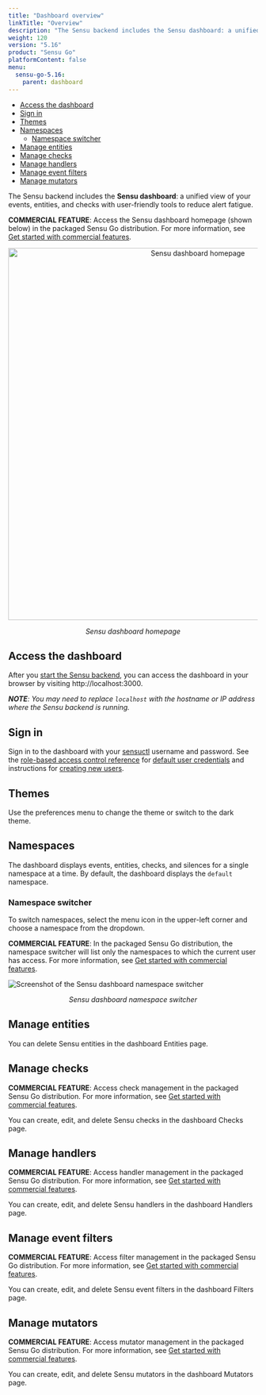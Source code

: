 ```yaml
---
title: "Dashboard overview"
linkTitle: "Overview"
description: "The Sensu backend includes the Sensu dashboard: a unified view of your Sensu resources with user-friendly tools to reduce alert fatigue. Read this guide to start using the Sensu dashboard."
weight: 120
version: "5.16"
product: "Sensu Go"
platformContent: false
menu:
  sensu-go-5.16:
    parent: dashboard
---
```


- [Access the dashboard](#access-the-dashboard)
- [Sign in](#sign-in)
- [Themes](#themes)
- [Namespaces](#namespaces)
  - [Namespace switcher](#namespace-switcher)
- [Manage entities](#manage-entities)
- [Manage checks](#manage-checks)
- [Manage handlers](#manage-handlers)
- [Manage event filters](#manage-event-filters)
- [Manage mutators](#manage-mutators)


The Sensu backend includes the **Sensu dashboard**: a unified view of your events, entities, and checks with user-friendly tools to reduce alert fatigue.

**COMMERCIAL FEATURE**: Access the Sensu dashboard homepage (shown below) in the packaged Sensu Go distribution. For more information, see [Get started with commercial features][6].

<div style="text-align:center">
<img src="/images/archived_version_images/homepage.png" alt="Sensu dashboard homepage" width="750">
</div>

<p style="text-align:center"><i>Sensu dashboard homepage</i></p>

## Access the dashboard

After you [start the Sensu backend][1], you can access the dashboard in your browser by visiting http://localhost:3000.

_**NOTE**: You may need to replace `localhost` with the hostname or IP address where the Sensu backend is running._

## Sign in

Sign in to the dashboard with your [sensuctl][2] username and password.
See the [role-based access control reference][3] for [default user credentials][4] and instructions for [creating new users][5].

## Themes

Use the preferences menu to change the theme or switch to the dark theme.

## Namespaces

The dashboard displays events, entities, checks, and silences for a single namespace at a time.
By default, the dashboard displays the `default` namespace.

### Namespace switcher

To switch namespaces, select the menu icon in the upper-left corner and choose a namespace from the dropdown.

**COMMERCIAL FEATURE**: In the packaged Sensu Go distribution, the namespace switcher will list only the namespaces to which the current user has access. For more information, see [Get started with commercial features][6].

<img src="/images/archived_version_images/dashboard_namespace_switcher.png" alt="Screenshot of the Sensu dashboard namespace switcher">

<p style="text-align:center"><i>Sensu dashboard namespace switcher</i></p>

## Manage entities

You can delete Sensu entities in the dashboard Entities page.

## Manage checks

**COMMERCIAL FEATURE**: Access check management in the packaged Sensu Go distribution. For more information, see [Get started with commercial features][6].

You can create, edit, and delete Sensu checks in the dashboard Checks page.

## Manage handlers

**COMMERCIAL FEATURE**: Access handler management in the packaged Sensu Go distribution. For more information, see [Get started with commercial features][6].

You can create, edit, and delete Sensu handlers in the dashboard Handlers page.

## Manage event filters

**COMMERCIAL FEATURE**: Access filter management in the packaged Sensu Go distribution. For more information, see [Get started with commercial features][6].

You can create, edit, and delete Sensu event filters in the dashboard Filters page.

## Manage mutators

**COMMERCIAL FEATURE**: Access mutator management in the packaged Sensu Go distribution. For more information, see [Get started with commercial features][6].

You can create, edit, and delete Sensu mutators in the dashboard Mutators page.

[1]: ../../reference/backend#restart-the-service
[2]: ../../sensuctl/reference/
[3]: ../../reference/rbac/
[4]: ../../reference/rbac#default-users
[5]: ../../reference/rbac#create-users
[6]: ../../getting-started/enterprise/
